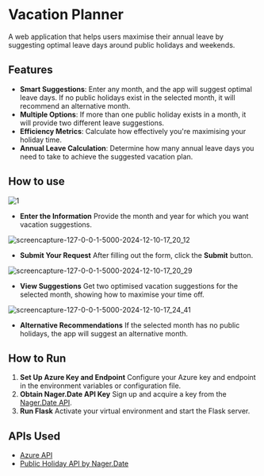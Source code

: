 # Vacation Planner

A web application that helps users maximise their annual leave by suggesting optimal leave days around public holidays and weekends.




## Features

- **Smart Suggestions**: Enter any month, and the app will suggest optimal leave days. If no public holidays exist in the selected month, it will recommend an alternative month.
- **Multiple Options**: If more than one public holiday exists in a month, it will provide two different leave suggestions.
- **Efficiency Metrics**: Calculate how effectively you're maximising your holiday time.
- **Annual Leave Calculation**: Determine how many annual leave days you need to take to achieve the suggested vacation plan.




## How to use 

![1](C:\Users\Alyasi\AllClassDemo\Public_holiday_api\gh_asset\1.png)



- **Enter the Information**
  Provide the month and year for which you want vacation suggestions.

![screencapture-127-0-0-1-5000-2024-12-10-17_20_12](C:\Users\Alyasi\Documents\Homework\coding\sc-readme\screencapture-127-0-0-1-5000-2024-12-10-17_20_12.png)

- **Submit Your Request**
  After filling out the form, click the **Submit** button.

![screencapture-127-0-0-1-5000-2024-12-10-17_20_29](C:\Users\Alyasi\Documents\Homework\coding\sc-readme\screencapture-127-0-0-1-5000-2024-12-10-17_20_29.png)

- **View Suggestions**
  Get two optimised vacation suggestions for the selected month, showing how to maximise your time off.



![screencapture-127-0-0-1-5000-2024-12-10-17_24_41](C:\Users\Alyasi\Documents\Homework\coding\sc-readme\screencapture-127-0-0-1-5000-2024-12-10-17_24_41.png)

- **Alternative Recommendations**
  If the selected month has no public holidays, the app will suggest an alternative month. 

  
  

## How to Run

1. **Set Up Azure Key and Endpoint**
   Configure your Azure key and endpoint in the environment variables or configuration file.
2. **Obtain Nager.Date API Key**
   Sign up and acquire a key from the [Nager.Date API](https://date.nager.at/Api).
3. **Run Flask**
   Activate your virtual environment and start the Flask server.





## APIs Used

- [Azure API](https://azure.microsoft.com/en-gb/pricing/purchase-options/azure-account/search?icid=free-search)
- [Public Holiday API by Nager.Date](https://date.nager.at/Api)

